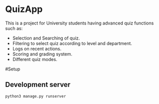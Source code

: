# QuizApp
This is a project for University students having advanced quiz functions such as:
* Selection and Searching of quiz.
* Filtering to select quiz according to level and department.
* Logs on recent actions.
* Scoring and grading system.
* Different quiz modes.

#Setup
## Development server
`python3 manage.py runserver`
